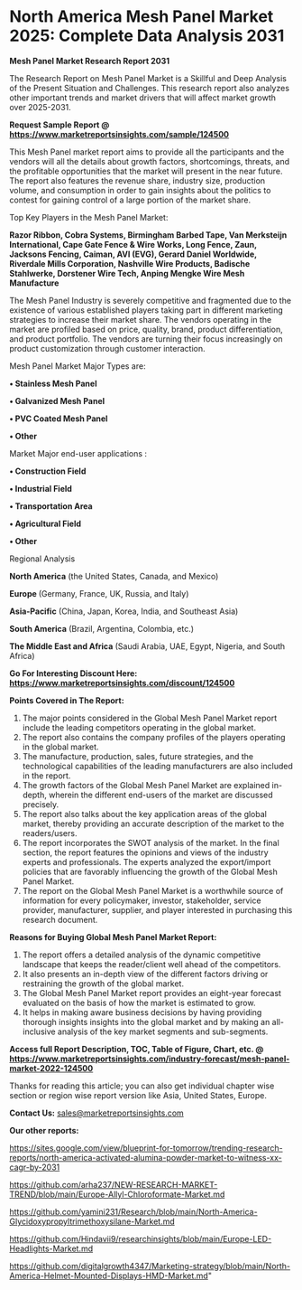 # North America Mesh Panel Market 2025: Complete Data Analysis 2031

<strong>Mesh Panel Market Research Report 2031</strong>

The Research Report on Mesh Panel Market is a Skillful and Deep Analysis of the Present Situation and Challenges. This research report also analyzes other important trends and market drivers that will affect market growth over 2025-2031.

<strong>Request Sample Report @ <a href=https://www.marketreportsinsights.com/sample/124500>https://www.marketreportsinsights.com/sample/124500</a></strong>

This Mesh Panel market report aims to provide all the participants and the vendors will all the details about growth factors, shortcomings, threats, and the profitable opportunities that the market will present in the near future. The report also features the revenue share, industry size, production volume, and consumption in order to gain insights about the politics to contest for gaining control of a large portion of the market share.

Top Key Players in the Mesh Panel Market:

<strong>Razor Ribbon, Cobra Systems, Birmingham Barbed Tape, Van Merksteijn International, Cape Gate Fence & Wire Works, Long Fence, Zaun, Jacksons Fencing, Caiman, AVI (EVG), Gerard Daniel Worldwide, Riverdale Mills Corporation, Nashville Wire Products, Badische Stahlwerke, Dorstener Wire Tech, Anping Mengke Wire Mesh Manufacture</strong>

The Mesh Panel Industry is severely competitive and fragmented due to the existence of various established players taking part in different marketing strategies to increase their market share. The vendors operating in the market are profiled based on price, quality, brand, product differentiation, and product portfolio. The vendors are turning their focus increasingly on product customization through customer interaction.

Mesh Panel Market Major Types are:

<strong>• Stainless Mesh Panel

• Galvanized Mesh Panel

• PVC Coated Mesh Panel

• Other</strong>

Market Major end-user applications :

<strong>• Construction Field

• Industrial Field

• Transportation Area

• Agricultural Field

• Other</strong>

Regional Analysis

</u><strong><b>North America</b></strong> (the United States, Canada, and Mexico)

<strong><b>Europe </b></strong>(Germany, France, UK, Russia, and Italy)

<strong><b>Asia-Pacific</b></strong> (China, Japan, Korea, India, and Southeast Asia)

<strong><b>South America</b></strong> (Brazil, Argentina, Colombia, etc.)

<strong><b>The Middle East and Africa</b></strong> (Saudi Arabia, UAE, Egypt, Nigeria, and South Africa)

<strong>Go For Interesting Discount Here: <a href=https://www.marketreportsinsights.com/discount/124500>https://www.marketreportsinsights.com/discount/124500</a></strong>

<strong>Points Covered in The Report:</strong>
<ol>
  <li>The major points considered in the Global Mesh Panel Market report include the leading competitors operating in the global market.</li>
  <li>The report also contains the company profiles of the players operating in the global market.</li>
  <li>The manufacture, production, sales, future strategies, and the technological capabilities of the leading manufacturers are also included in the report.</li>
  <li>The growth factors of the Global Mesh Panel Market are explained in-depth, wherein the different end-users of the market are discussed precisely.</li>
  <li>The report also talks about the key application areas of the global market, thereby providing an accurate description of the market to the readers/users.</li>
  <li>The report incorporates the SWOT analysis of the market. In the final section, the report features the opinions and views of the industry experts and professionals. The experts analyzed the export/import policies that are favorably influencing the growth of the Global Mesh Panel Market.</li>
  <li>The report on the Global Mesh Panel Market is a worthwhile source of information for every policymaker, investor, stakeholder, service provider, manufacturer, supplier, and player interested in purchasing this research document.</li>
</ol>
<strong>Reasons for Buying Global Mesh Panel Market Report:</strong>

<ol>
  <li>The report offers a detailed analysis of the dynamic competitive landscape that keeps the reader/client well ahead of the competitors.</li>
  <li>It also presents an in-depth view of the different factors driving or restraining the growth of the global market.</li>
  <li>The Global Mesh Panel Market report provides an eight-year forecast evaluated on the basis of how the market is estimated to grow.</li>
  <li>It helps in making aware business decisions by having providing thorough insights insights into the global market and by making an all-inclusive analysis of the key market segments and sub-segments.</li>
</ol>
<strong>Access full Report Description, TOC, Table of Figure, Chart, etc. @ <a href=https://www.marketreportsinsights.com/industry-forecast/mesh-panel-market-2022-124500>https://www.marketreportsinsights.com/industry-forecast/mesh-panel-market-2022-124500</a></strong>


Thanks for reading this article; you can also get individual chapter wise section or region wise report version like Asia, United States, Europe.

<strong>Contact Us:</strong>
sales@marketreportsinsights.com

<strong>Our other reports:</strong>

<a href=https://sites.google.com/view/blueprint-for-tomorrow/trending-research-reports/north-america-activated-alumina-powder-market-to-witness-xx-cagr-by-2031>https://sites.google.com/view/blueprint-for-tomorrow/trending-research-reports/north-america-activated-alumina-powder-market-to-witness-xx-cagr-by-2031</a>

<a href=https://github.com/arha237/NEW-RESEARCH-MARKET-TREND/blob/main/Europe-Allyl-Chloroformate-Market.md>https://github.com/arha237/NEW-RESEARCH-MARKET-TREND/blob/main/Europe-Allyl-Chloroformate-Market.md</a>

<a href=https://github.com/yamini231/Research/blob/main/North-America-Glycidoxypropyltrimethoxysilane-Market.md>https://github.com/yamini231/Research/blob/main/North-America-Glycidoxypropyltrimethoxysilane-Market.md</a>

<a href=https://github.com/Hindavii9/researchinsights/blob/main/Europe-LED-Headlights-Market.md>https://github.com/Hindavii9/researchinsights/blob/main/Europe-LED-Headlights-Market.md</a>

<a href=https://github.com/digitalgrowth4347/Marketing-strategy/blob/main/North-America-Helmet-Mounted-Displays-HMD-Market.md>https://github.com/digitalgrowth4347/Marketing-strategy/blob/main/North-America-Helmet-Mounted-Displays-HMD-Market.md</a>"
